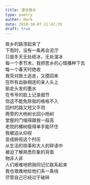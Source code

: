 ```yaml
---  
title: 漫谈故乡  
type: poetry  
auther: Herb  
date: 2018-10-07 22:42:29  
draft: true
---  
```

故乡的路漆起来了  
下雨时，没有一条再会泥泞  
只是冬天无处结冰，无处溜冰  
每一个季节末，我把思乡的心情播种下去  
每一个春天时绝收    
我背对故土逃走，又摸回来  
在所有血脉相连的亲人头上  
偷走头发的墨水  
在爷爷的脸上记录细节  
但这不能免除我的格格不入    
回村的路又短又平坦  
两旁的大杨树长回小杨树  
堂屋的门缩得跟我一般高  
老院的椿树瘦得单手能环住    
我被迫从仰视  
变成俯视这个村庄  
从生活的琐事和大人的碎语中  
被迫了解熟悉形象的背面    
物非人非  
人们艰难地把我同记忆联系起来  
我也艰难地给他们系一条线  
尽管自己已经过于破碎